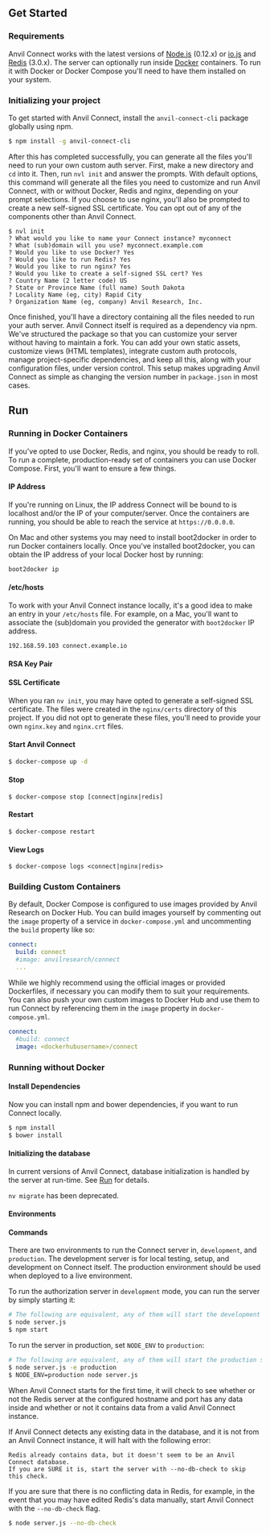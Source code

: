 ## Get Started

### Requirements

Anvil Connect works with the latest versions of [Node.js](https://nodejs.org/)
(0.12.x) or [io.js](https://iojs.org/en/index.html) and
[Redis](http://redis.io/) (3.0.x). The server can optionally run inside
[Docker](https://www.docker.com/) containers. To run it with Docker or Docker
Compose you'll need to have them installed on your system.


### Initializing your project

To get started with Anvil Connect, install the `anvil-connect-cli` package
globally using npm.

```bash
$ npm install -g anvil-connect-cli
```

After this has completed successfully, you can generate all the files you'll
need to run your own custom auth server. First, make a new directory and `cd`
into it. Then, run `nvl init` and answer the prompts. With default options,
this command will generate all the files you need to customize and run Anvil
Connect, with or without Docker, Redis and nginx, depending on your prompt
selections. If you choose to use nginx, you'll also be prompted to create a new
self-signed SSL certificate. You can opt out of any of the components other
than Anvil Connect.

```
$ nvl init
? What would you like to name your Connect instance? myconnect
? What (sub)domain will you use? myconnect.example.com
? Would you like to use Docker? Yes
? Would you like to run Redis? Yes
? Would you like to run nginx? Yes
? Would you like to create a self-signed SSL cert? Yes
? Country Name (2 letter code) US
? State or Province Name (full name) South Dakota
? Locality Name (eg, city) Rapid City
? Organization Name (eg, company) Anvil Research, Inc.
```

Once finished, you'll have a directory containing all the files needed to run
your auth server. Anvil Connect itself is required as a dependency via npm.
We've structured the package so that you can customize your server without
having to maintain a fork. You can add your own static assets, customize views
(HTML templates), integrate custom auth protocols, manage project-specific
dependencies, and keep all this, along with your configuration files, under
version control. This setup makes upgrading Anvil Connect as simple as changing
the version number in `package.json` in most cases.


## Run

### Running in Docker Containers

If you've opted to use Docker, Redis, and nginx, you should be ready to roll.
To run a complete, production-ready set of containers you can use Docker
Compose. First, you'll want to ensure a few things.

#### IP Address

If you're running on Linux, the IP address Connect will be bound to is
localhost and/or the IP of your computer/server. Once the containers are
running, you should be able to reach the service at `https://0.0.0.0`.

On Mac and other systems you may need to install boot2docker in order to run
Docker containers locally. Once you've installed boot2docker, you can obtain
the IP address of your local Docker host by running:

```bash
boot2docker ip
```

#### /etc/hosts

To work with your Anvil Connect instance locally, it's a good idea to make an
entry in your `/etc/hosts` file. For example, on a Mac, you'll want to
associate the (sub)domain you provided the generator with `boot2docker` IP
address.

```bash
192.168.59.103 connect.example.io
```

#### RSA Key Pair


#### SSL Certificate

When you ran `nv init`, you may have opted to generate a self-signed SSL
certificate. The files were created in the `nginx/certs` directory of this
project. If you did not opt to generate these files, you'll need to provide
your own `nginx.key` and `nginx.crt` files.


#### Start Anvil Connect

```bash
$ docker-compose up -d
```

#### Stop

```
$ docker-compose stop [connect|nginx|redis]
```

#### Restart

```
$ docker-compose restart
```

#### View Logs

```
$ docker-compose logs <connect|nginx|redis>
```


### Building Custom Containers

By default, Docker Compose is configured to use images provided by Anvil
Research on Docker Hub. You can build images yourself by commenting out the
`image` property of a service in `docker-compose.yml` and uncommenting the
`build` property like so:

```yaml
connect:
  build: connect
  #image: anvilresearch/connect
  ...
```

While we highly recommend using the official images or provided Dockerfiles,
if necessary you can modify them to suit your requirements. You can also push
your own custom images to Docker Hub and use them to run Connect by referencing
them in the `image` property in `docker-compose.yml`.

```yaml
connect:
  #build: connect
  image: <dockerhubusername>/connect
```

### Running without Docker

#### Install Dependencies

Now you can install npm and bower dependencies, if you want to run Connect
locally.

```bash
$ npm install
$ bower install
```

#### Initializing the database

In current versions of Anvil Connect, database initialization is handled by the
server at run-time. See [Run](#Run) for details.

`nv migrate` has been deprecated.

#### Environments

#### Commands
There are two environments to run the Connect server in, `development`, and
`production`. The development server is for local testing, setup, and
development on Connect itself. The production environment should be used when
deployed to a live environment.

To run the authorization server in `development` mode, you can run the server
by simply starting it:

```bash
# The following are equivalent, any of them will start the development server
$ node server.js
$ npm start
```

To run the server in production, set `NODE_ENV` to `production`:

```bash
# The following are equivalent, any of them will start the production server
$ node server.js -e production
$ NODE_ENV=production node server.js
```

When Anvil Connect starts for the first time, it will check to see whether or
not the Redis server at the configured hostname and port has any data inside and
whether or not it contains data from a valid Anvil Connect instance.

If Anvil Connect detects any existing data in the database, and it is not from
an Anvil Connect instance, it will halt with the following error:

```
Redis already contains data, but it doesn't seem to be an Anvil Connect database.
If you are SURE it is, start the server with --no-db-check to skip this check.
```

If you are sure that there is no conflicting data in Redis, for example,
in the event that you may have edited Redis's data manually, start Anvil Connect
with the `--no-db-check` flag.

```bash
$ node server.js --no-db-check
```

